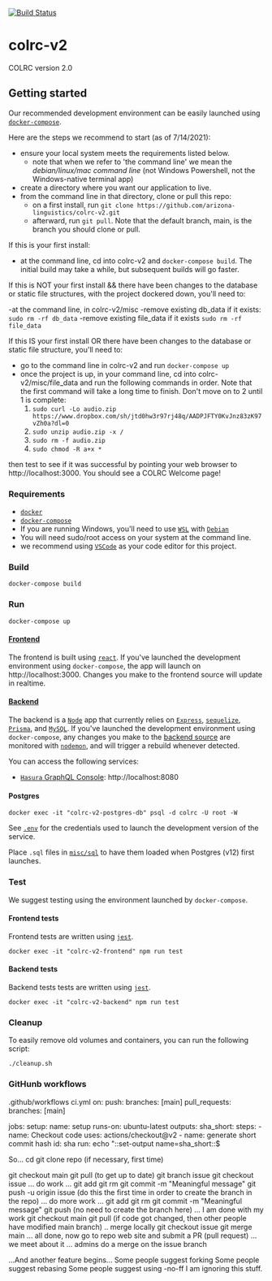 [![Build Status](https://travis-ci.org/arizona-linguistics/colrc-v2.svg?branch=master)](https://travis-ci.org/arizona-linguistics/colrc-v2)

# colrc-v2
COLRC version 2.0


## Getting started

Our recommended development environment can be easily launched using [`docker-compose`](https://docs.docker.com/compose/install/).  

Here are the steps we recommend to start (as of 7/14/2021):

- ensure your local system meets the requirements listed below. 
  - note that when we refer to 'the command line' we mean the *debian/linux/mac command line* (not Windows Powershell, not the Windows-native terminal app)
- create a directory where you want our application to live.  
- from the command line in that directory, clone or pull this repo:
  - on a first install, run `git clone https://github.com/arizona-linguistics/colrc-v2.git`
  - afterward, run `git pull`.  Note that the default branch, main, is the branch you should clone or pull.
  
If this is your first install:

- at the command line, cd into colrc-v2 and `docker-compose build`.  The initial build may take a while, but subsequent builds will go faster.

If this is NOT your first install && there have been changes to the database or static file structures, with the project dockered down, you'll need to:

-at the command line, in colrc-v2/misc
  -remove existing db_data if it exists: `sudo rm -rf db_data`
  -remove existing file_data if it exists `sudo rm -rf file_data`
  
If this IS your first install OR there have been changes to the database or static file structure, you'll need to:

- go to the command line in colrc-v2 and run `docker-compose up`
- once the project is up, in your command line, cd into colrc-v2/misc/file_data and run the following commands in order.  Note that the first command will take a long time to finish.  Don't move on to 2 until 1 is complete:
  1. `sudo curl -Lo audio.zip https://www.dropbox.com/sh/jtd0hw3r97rj48q/AADPJFTY0KvJnz83zK97vZh0a?dl=0`
  2. `sudo unzip audio.zip -x /`
  3. `sudo rm -f audio.zip`
  4. `sudo chmod -R a+x *`

then test to see if it was successful by pointing your web browser to http://localhost:3000.  You should see a COLRC Welcome page!



### Requirements

- [`docker`](https://docs.docker.com/install/)
- [`docker-compose`](https://docs.docker.com/compose/install/)
- If you are running Windows, you'll need to use [`WSL`](https://docs.microsoft.com/en-us/windows/wsl/install-win10) with [`Debian`](https://wiki.debian.org/InstallingDebianOn/Microsoft/Windows/SubsystemForLinux) 
- You will need sudo/root access on your system at the command line.
- we recommend using [`VSCode`](https://code.visualstudio.com/) as your code editor for this project.

### Build

```
docker-compose build
```

### Run

```
docker-compose up
```
#### [Frontend](./frontend)

The frontend is built using [`react`](https://reactjs.org/).  If you've launched the development environment using `docker-compose`, the app will launch on http://localhost:3000.  Changes you make to the frontend source will update in realtime.


#### [Backend](./backend)

The backend is a [`Node`](https://nodejs.org/en/) app that currently relies on [`Express`](https://expressjs.com/), [`sequelize`](https://github.com/sequelize/sequelize), [`Prisma`](https://www.prisma.io/), and [`MySQL`](https://www.mysql.com/).  If you've launched the development environment using `docker-compose`, any changes you make to the [backend source](./backend) are monitored with [`nodemon`](https://www.npmjs.com/package/nodemon), and will trigger a rebuild whenever detected.

You can access the following services:

- [`Hasura` GraphQL Console](https://hasura.io/blog/tagged/console/): http://localhost:8080

#### Postgres

```
docker exec -it "colrc-v2-postgres-db" psql -d colrc -U root -W
```
See [`.env`](./.env) for the credentials used to launch the development version of the service.

Place `.sql` files in [`misc/sql`](./misc/sql) to have them loaded when Postgres (v12) first launches.

### Test

We suggest testing using the environment launched by `docker-compose`.

#### Frontend tests
Frontend tests are written using [`jest`](https://jestjs.io/).

```
docker exec -it "colrc-v2-frontend" npm run test
```

#### Backend tests
Backend tests tests are written using [`jest`](https://jestjs.io/).

```
docker exec -it "colrc-v2-backend" npm run test
```

### Cleanup

To easily remove old volumes and containers, you can run the following script:
```
./cleanup.sh
```

### GitHunb workflows

.github/workflows
ci.yml
on:
    push:
        branches: [main]
    pull_requests:
        branches: [main]

jobs:
    setup:
        name: setup
        runs-on: ubuntu-latest
        outputs:
            sha_short: 
        steps:
        -   name: Checkout code
            uses: actions/checkout@v2
        -   name: generate short commit hash
            id: sha
            run: echo "::set-output name=sha_short::$

So...
cd <source directory> 
git clone repo (if necessary, first time)

git checkout main
git pull (to get up to date)
git branch issue<num>
git checkout issue<num>
... do work ...
git add <whatever files need to be added>
git rm <whatever files need to be removed>
git commit -m "Meaningful message"
git push -u origin issue<num> (do this the first time in order to create the branch in the repo)
... do more work ...
git add <whatever files need to be added>
git rm <whatever files need to be removed>
git commit -m "Meaningful message"
git push (no need to create the branch here)
... I am done with my work
git checkout main
git pull (if code got changed, then other people have modified main branch)
    .. merge locally
    git checkout issue<num>
    git merge main
... all done, now go to repo web site and submit a PR (pull request)
... we meet about it
... admins do a merge on the issue<num> branch

...And another feature begins...
Some people suggest forking
Some people suggest rebasing
Some people suggest using -no-ff
I am ignoring this stuff.
